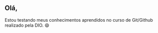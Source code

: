 ## Olá,

Estou testando meus conhecimentos aprendidos no curso de Git/Github realizado pela DIO. :smile:

